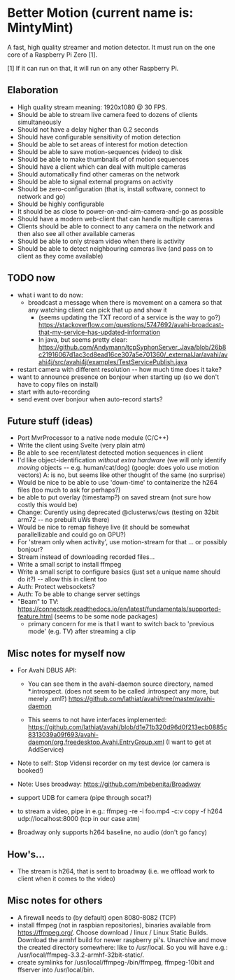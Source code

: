 # Better Motion (current name is: MintyMint)
A fast, high quality streamer and motion detector. It must run on the one core of a Raspberry Pi Zero [1].

[1] If it can run on that, it will run on any other Raspberry Pi.

## Elaboration
- High quality stream meaning: 1920x1080 @ 30 FPS.
- Should be able to stream live camera feed to dozens of clients simultaneously
- Should not have a delay higher than 0.2 seconds
- Should have configurable sensitivity of motion detection
- Should be able to set areas of interest for motion detection
- Should be able to save motion-sequences (video) to disk
- Should be able to make thumbnails of of motion sequences
- Should have a client which can deal with multiple cameras
- Should automatically find other cameras on the network
- Should be able to signal external programs on activity
- Should be zero-configuration (that is, install software, connect to network and go)
- Should be highly configurable
- It should be as close to power-on-and-aim-camera-and-go as possible
- Should have a modern web-client that can handle multiple cameras
- Clients should be able to connect to any camera on the network and then also see all other available cameras
- Should be able to only stream video when there is activity
- Should be able to detect neighbouring cameras live (and pass on to client as they come available)

## TODO now
- what i want to do now:
	- broadcast a message when there is movement on a camera so that any watching client can pick that up and show it
		- (seems updating the TXT record of a service is the way to go?)
			https://stackoverflow.com/questions/5747692/avahi-broadcast-that-my-service-has-updated-information
		- In java, but seems pretty clear:
			https://github.com/Andymann/tcpSyphonServer_Java/blob/26b8c21916067d1ac3cd8ead16ce307a5e701360/_externalJar/avahi/avahi4j/src/avahi4j/examples/TestServicePublish.java
- restart camera with different resolution -- how much time does it take?
- want to announce presence on bonjour when starting up (so we don't have to copy files on install)
- start with auto-recording
- send event over bonjour when auto-record starts?


## Future stuff (ideas)
- Port MvrProcessor to a native node module (C/C++)
- Write the client using Svelte (very plain atm)
- Be able to see recent/latest detected motion sequences in client
- I'd like object-identification _without extra hardware_ (we will only identify _moving_ objects -- e.g. human/cat/dog)
  (google: does yolo use motion vectors) A: is no, but seems like other thought of the same (no surprise)
- Would be nice to be able to use 'down-time' to containerize the h264 files (too much to ask for perhaps?)
- be able to put overlay (timestamp?) on saved stream (not sure how costly this would be)
- Change: Curently using deprecated @clusterws/cws (testing on 32bit arm72 -- no prebuilt uWs there)
- Would be nice to remap fisheye live (it should be somewhat parallellizable and could go on GPU?)
- For 'stream only when activity', use motion-stream for that ... or possibly bonjour?
- Stream instead of downloading recorded files...
- Write a small script to install ffmpeg
- Write a small script to configure basics (just set a unique name should do it?) -- allow this in client too
- Auth: Protect websockets?
- Auth: To be able to change server settings
- "Beam" to TV:
	https://connectsdk.readthedocs.io/en/latest/fundamentals/supported-feature.html
	(seems to be some node packages)
	- primary concern for me is that I want to switch back to 'previous mode' (e.g. TV) after streaming a clip


## Misc notes for myself now
- For Avahi DBUS API:
	- You can see them in the avahi-daemon source directory, named *.introspect.
	  (does not seem to be called .introspect any more, but merely .xml?)
	  https://github.com/lathiat/avahi/tree/master/avahi-daemon
	
	- This seems to not have interfaces implemented:
	  https://github.com/lathiat/avahi/blob/d1e71b320d96d0f213ecb0885c8313039a09f693/avahi-daemon/org.freedesktop.Avahi.EntryGroup.xml
	  (I want to get at AddService)

	

- Note to self: Stop Vidensi recorder on my test device (or camera is booked!)
- Note: Uses broadway: https://github.com/mbebenita/Broadway
- support UDB for camera (pipe through socat?)
- to stream a video, pipe in e.g.: ffmpeg -re -i foo.mp4 -c:v copy -f h264 udp://localhost:8000 (tcp in our case atm)
- Broadway only supports h264 baseline, no audio (don't go fancy)

## How's...
- The stream is h264, that is sent to broadway (i.e. we offload work to client when it comes to the video)

## Misc notes for others
- A firewall needs to (by default) open 8080-8082 (TCP)
- install ffmpeg (not in raspbian repositories), binaries available from https://ffmpeg.org/. Choose download / linux / Linux Static Builds. Download the armhf build for newer raspberry pi's. Unarchive and move the created directory somewhere: like to /usr/local. So you will have e.g.: /usr/local/ffmpeg-3.3.2-armhf-32bit-static/.
- create symlinks for /usr/local/ffmpeg-/bin/ffmpeg, ffmpeg-10bit and ffserver into /usr/local/bin.

